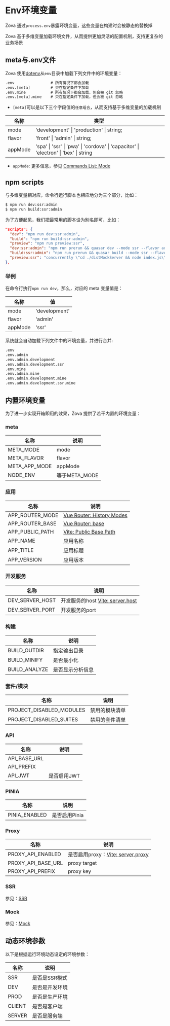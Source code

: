 # Env环境变量

Zova 通过`process.env`暴露环境变量，这些变量在构建时会被静态的替换掉

Zova 基于多维变量加载环境文件，从而提供更加灵活的配置机制，支持更复杂的业务场景

## meta与.env文件

Zova 使用[dotenv](https://github.com/motdotla/dotenv)从`env`目录中加载下列文件中的环境变量：

```txt
.env                # 所有情况下都会加载
.env.[meta]         # 只在指定条件下加载
.env.mine           # 所有情况下都会加载，但会被 git 忽略
.env.[meta].mine    # 只在指定条件下加载，但会被 git 忽略
```

- `[meta]`可以是以下三个字段值的`任意组合`，从而支持基于多维变量的加载机制

| 名称    | 类型                                                                                 |
| ------- | ------------------------------------------------------------------------------------ |
| mode    | 'development' \| 'production' \| string;                                             |
| flavor  | 'front' \| 'admin' \| string;                                                        |
| appMode | 'spa' \| 'ssr' \| 'pwa' \| 'cordova' \| 'capacitor' \| 'electron' \| 'bex' \| string |

- `appMode`: 更多信息，参见 [Commands List: Mode](https://quasar.dev/quasar-cli-vite/commands-list#mode)

## npm scripts

与多维变量相对应，命令行运行脚本也相应地分为三个部分，比如：

```bash
$ npm run dev:ssr:admin
$ npm run build:ssr:admin
```

为了方便起见，我们把最常用的脚本设为别名即可，比如：

```json
"scripts": {
  "dev": "npm run dev:ssr:admin",
  "build": "npm run build:ssr:admin",
  "preview": "npm run preview:ssr",
  "dev:ssr:admin": "npm run prerun && quasar dev --mode ssr --flavor admin",
  "build:ssr:admin": "npm run prerun && quasar build --mode ssr --flavor admin",
  "preview:ssr": "concurrently \"cd ./distMockServer && node index.js\" \"node ./dist/ssr/index.js\"",
},
```

### 举例

在命令行执行`npm run dev`，那么，对应的 meta 变量值是：

| 名称    | 值            |
| ------- | ------------- |
| mode    | 'development' |
| flavor  | 'admin'       |
| appMode | 'ssr'         |

系统就会自动加载下列文件中的环境变量，并进行合并:

```txt
.env
.env.admin
.env.admin.development
.env.admin.development.ssr
.env.mine
.env.admin.mine
.env.admin.development.mine
.env.admin.development.ssr.mine
```

## 内置环境变量

为了进一步实现开箱即用的效果，Zova 提供了若干内置的环境变量：

### meta

| 名称          | 说明          |
| ------------- | ------------- |
| META_MODE     | mode          |
| META_FLAVOR   | flavor        |
| META_APP_MODE | appMode       |
| NODE_ENV      | 等于META_MODE |

### 应用

| 名称            | 说明                                                                                     |
| --------------- | ---------------------------------------------------------------------------------------- |
| APP_ROUTER_MODE | [Vue Router: History Modes](https://router.vuejs.org/guide/essentials/history-mode.html) |
| APP_ROUTER_BASE | [Vue Router: base](https://router.vuejs.org/api/interfaces/RouterHistory.html#base)      |
| APP_PUBLIC_PATH | [Vite: Public Base Path](https://vitejs.dev/guide/build.html#public-base-path)           |
| APP_NAME        | 应用名称                                                                                 |
| APP_TITLE       | 应用标题                                                                                 |
| APP_VERSION     | 应用版本                                                                                 |

### 开发服务

| 名称            | 说明                                                                                          |
| --------------- | --------------------------------------------------------------------------------------------- |
| DEV_SERVER_HOST | 开发服务的host [Vite: server.host](https://vitejs.dev/config/server-options.html#server-host) |
| DEV_SERVER_PORT | 开发服务的port                                                                                |

### 构建

| 名称          | 说明             |
| ------------- | ---------------- |
| BUILD_OUTDIR  | 指定输出目录     |
| BUILD_MINIFY  | 是否最小化       |
| BUILD_ANALYZE | 是否显示分析信息 |

### 套件/模块

| 名称                     | 说明           |
| ------------------------ | -------------- |
| PROJECT_DISABLED_MODULES | 禁用的模块清单 |
| PROJECT_DISABLED_SUITES  | 禁用的套件清单 |

### API

| 名称         | 说明        |
| ------------ | ----------- |
| API_BASE_URL |             |
| API_PREFIX   |             |
| API_JWT      | 是否启用JWT |

### PINIA

| 名称          | 说明          |
| ------------- | ------------- |
| PINIA_ENABLED | 是否启用Pinia |

### Proxy

| 名称               | 说明                                                                                            |
| ------------------ | ----------------------------------------------------------------------------------------------- |
| PROXY_API_ENABLED  | 是否启用proxy：[Vite: server.proxy](https://vitejs.dev/config/server-options.html#server-proxy) |
| PROXY_API_BASE_URL | proxy target                                                                                    |
| PROXY_API_PREFIX   | proxy key                                                                                       |

### SSR

参见：[SSR](../ssr/env.md)

### Mock

参见：[Mock](../mock/introduction.md)

## 动态环境参数

以下是根据运行环境动态设定的环境参数：

| 名称   | 说明           |
| ------ | -------------- |
| SSR    | 是否是SSR模式  |
| DEV    | 是否是开发环境 |
| PROD   | 是否是生产环境 |
| CLIENT | 是否是客户端   |
| SERVER | 是否是服务端   |
